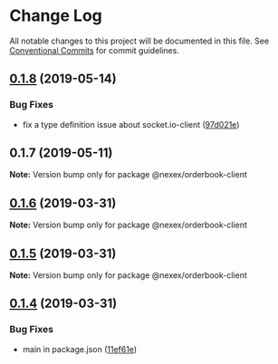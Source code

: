 # Change Log

All notable changes to this project will be documented in this file.
See [Conventional Commits](https://conventionalcommits.org) for commit guidelines.

## [0.1.8](https://github.com/NexexBuilder/nexex-mono/compare/@nexex/orderbook-client@0.1.7...@nexex/orderbook-client@0.1.8) (2019-05-14)


### Bug Fixes

* fix a type definition issue about socket.io-client ([97d021e](https://github.com/NexexBuilder/nexex-mono/commit/97d021e))





## 0.1.7 (2019-05-11)

**Note:** Version bump only for package @nexex/orderbook-client





## [0.1.6](https://bitbucket.org/dex-union/dexunion-mono/compare/@nexex/orderbook-client@0.1.5...@nexex/orderbook-client@0.1.6) (2019-03-31)

**Note:** Version bump only for package @nexex/orderbook-client





## [0.1.5](https://bitbucket.org/dex-union/dexunion-mono/compare/@nexex/orderbook-client@0.1.4...@nexex/orderbook-client@0.1.5) (2019-03-31)

**Note:** Version bump only for package @nexex/orderbook-client





## [0.1.4](https://bitbucket.org/dex-union/dexunion-mono/compare/@nexex/orderbook-client@0.1.3...@nexex/orderbook-client@0.1.4) (2019-03-31)


### Bug Fixes

* main in package.json ([11ef61e](https://bitbucket.org/dex-union/dexunion-mono/commits/11ef61e))
